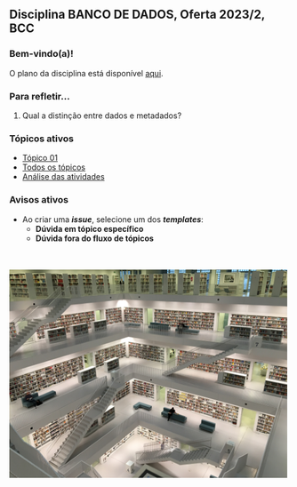 ## Disciplina **BANCO DE DADOS**, Oferta 2023/2, BCC

### Bem-vindo(a)!

O plano da disciplina está disponível [aqui](./media/bd-2023-2-bcc-plano.pdf).<br>

### Para refletir...

1. Qual a distinção entre dados e metadados?

### Tópicos ativos

- [Tópico 01](./topico/topico-01.md)
- [Todos os tópicos](topico/topico-index.md)
- [Análise das atividades]()

### Avisos ativos

- Ao criar uma _**issue**_, selecione um dos _**templates**_:
  - **Dúvida em tópico específico**
  - **Dúvida fora do fluxo de tópicos**

<br>
<br>
<img src="./media/tobias-fischer-PkbZahEG2Ng-unsplash.jpg" width="500">
